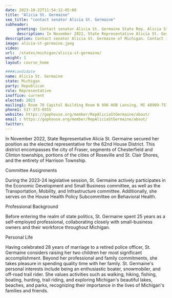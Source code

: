 ```yaml
---
date: 2023-10-22T11:54:12-05:00
title: "Alicia St. Germaine"
seo_title: "contact senator Alicia St. Germaine"
subheader:
     greeting: Contact senator Alicia St. Germaine State Rep. Alicia St. Germaine was first elected to serve the 35th District in the Michigan House of Representatives in November 2020.Rep. Alicia St. Germaine represents the 34th House District, which covers most of Lenawee County.
     description: In November 2022, State Representative Alicia St. Germaine secured her position as the elected representative for the 62nd House District. This district encompasses the city of Fraser, segments of Chesterfield and Clinton townships, portions of the cities of Roseville and St. Clair Shores, and the entirety of Harrison Township.
description: Contact senator Alicia St. Germaine of Michigan. Contact information for Alicia St. Germaine includes email address, phone number, and mailing address.
image: alicia-st-germaine.jpeg
video:
url:  /states/michigan/alicia-st-germaine/
weight: 1
layout: course_home

####candidate
name: Alicia St. Germaine
state: Michigan
party: Republican
role: Representative
inoffice: current
elected: 2023
mailing1: Room 70 Capitol Building Room N 996 HOB Lansing, MI 48909-7514
phone1: 517-373-0555
website: https://gophouse.org/member/RepAliciaStGermaine/about/
email : https://gophouse.org/member/RepAliciaStGermaine/about/
twitter:
---
```


In November 2022, State Representative Alicia St. Germaine secured her position as the elected representative for the 62nd House District. This district encompasses the city of Fraser, segments of Chesterfield and Clinton townships, portions of the cities of Roseville and St. Clair Shores, and the entirety of Harrison Township.

Committee Assignments

During the 2023-24 legislative session, St. Germaine actively participates in the Economic Development and Small Business committee, as well as the Transportation, Mobility, and Infrastructure committee. Additionally, she serves on the House Health Policy Subcommittee on Behavioral Health.

Professional Background

Before entering the realm of state politics, St. Germaine spent 25 years as a self-employed professional, collaborating closely with small-business owners and their workforce throughout Michigan.

Personal Life

Having celebrated 28 years of marriage to a retired police officer, St. Germaine considers raising her two children her most significant accomplishment. Beyond her professional and family commitments, she takes pleasure in spending quality time with her family. St. Germaine's personal interests include being an enthusiastic boater, snowmobiler, and off-road trail rider. She values activities such as walking, hiking, fishing, boating, hunting, trail riding, and exploring Michigan's beautiful lakes, beaches, and parks, recognizing their importance in the lives of Michigan's families and friends.
